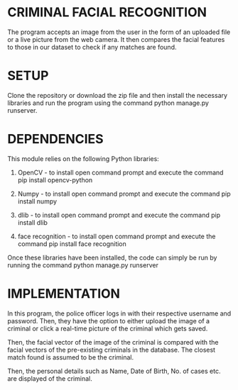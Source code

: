 
# CRIMINAL FACIAL RECOGNITION

The program accepts an image from the user in the form of an uploaded file or a live picture from the web camera. It then compares the facial features to those in our dataset to check if any matches are found. 

# SETUP

Clone the repository or download the zip file and then install the necessary libraries and run the program using the command python manage.py runserver.

# DEPENDENCIES

This module relies on the following Python libraries:

1. OpenCV - to install open command prompt and execute the command pip install opencv-python

2. Numpy - to install open command prompt and execute the command pip install numpy

3. dlib - to install open command prompt and execute the command pip install dlib

4. face recognition - to install open command prompt and execute the command pip install face recognition

Once these libraries have been installed, the code can simply be run by running the command python manage.py runserver

# IMPLEMENTATION

In this program, the police officer logs in with their respective username and password. Then, they have the option to either upload the image of a criminal or click a real-time picture of the criminal which gets saved.

Then, the facial vector of the image of the criminal is compared with the facial vectors of the pre-existing criminals in the database. The closest match found is assumed to be the criminal.

Then, the personal details such as Name, Date of Birth, No. of cases etc. are displayed of the criminal.